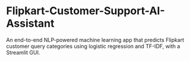 # Flipkart-Customer-Support-AI-Assistant
An end-to-end NLP-powered machine learning app that predicts Flipkart customer query categories using logistic regression and TF-IDF, with a Streamlit GUI.
